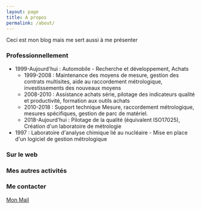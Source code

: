 ```yaml
---
layout: page
title: A propos
permalink: /about/
---
```


Ceci est mon blog mais me sert aussi à me présenter

### Professionnellement
* 1999-Aujourd'hui : Automobile - Recherche et développement, Achats
  * 1999-2008 : Maintenance des moyens de mesure, gestion des contrats multisites, aide au raccordement métrologique, investissements des nouveaux moyens
  * 2008-2010 : Assistance achats série, pilotage des indicateurs qualité et productivité, formation aux outils achats
  * 2010-2018 : Support technique Mesure, raccordement métrologique, mesures spécifiques, gestion de parc de matériel.
  * 2018-Aujourd'hui : Pilotage de la qualité (équivalent ISO17025), Création d'un laboratoire de métrologie
 * 1997 : Laboratoire d'analyse chimique lié au nucléaire - Mise en place d'un logiciel de gestion métrologique


### Sur le web



### Mes autres activités


### Me contacter

[Mon Mail](mailto:icemanfr75@gmail.com)
